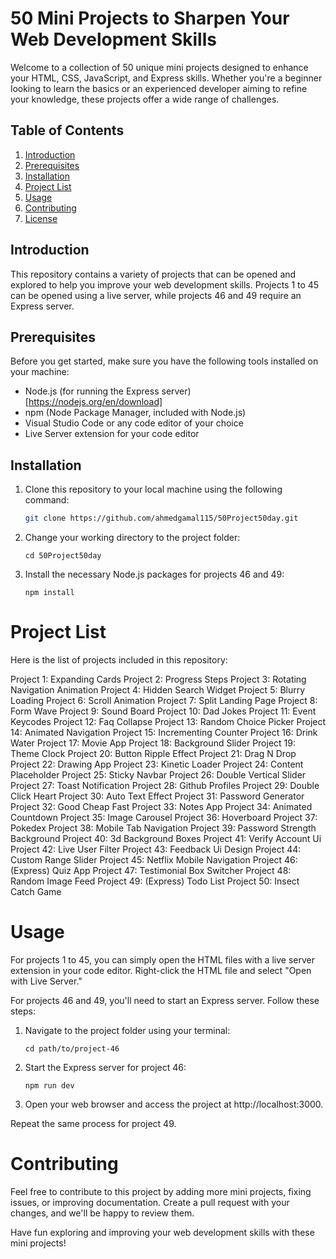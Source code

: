 # 50 Mini Projects to Sharpen Your Web Development Skills

Welcome to a collection of 50 unique mini projects designed to enhance your HTML, CSS, JavaScript, and Express skills. Whether you're a beginner looking to learn the basics or an experienced developer aiming to refine your knowledge, these projects offer a wide range of challenges.

## Table of Contents

1. [Introduction](#introduction)
2. [Prerequisites](#prerequisites)
3. [Installation](#installation)
4. [Project List](#project-list)
5. [Usage](#usage)
6. [Contributing](#contributing)
7. [License](#license)

## Introduction

This repository contains a variety of projects that can be opened and explored to help you improve your web development skills. 
Projects 1 to 45 can be opened using a live server, while projects 46 and 49 require an Express server.

## Prerequisites

Before you get started, make sure you have the following tools installed on your machine:

- Node.js (for running the Express server) [https://nodejs.org/en/download]
- npm (Node Package Manager, included with Node.js)
- Visual Studio Code or any code editor of your choice
- Live Server extension for your code editor

## Installation

1. Clone this repository to your local machine using the following command:
   ```bash
   git clone https://github.com/ahmedgamal115/50Project50day.git
2. Change your working directory to the project folder:
   ```
   cd 50Project50day
3. Install the necessary Node.js packages for projects 46 and 49:
   ```
   npm install

#  Project List

Here is the list of projects included in this repository:

Project 1: Expanding Cards
Project 2: Progress Steps
Project 3: Rotating Navigation Animation
Project 4: Hidden Search Widget
Project 5: Blurry Loading
Project 6: Scroll Animation
Project 7: Split Landing Page
Project 8: Form Wave
Project 9: Sound Board
Project 10: Dad Jokes
Project 11: Event Keycodes
Project 12: Faq Collapse
Project 13: Random Choice Picker
Project 14: Animated Navigation
Project 15: Incrementing Counter
Project 16: Drink Water
Project 17: Movie App
Project 18: Background Slider
Project 19: Theme Clock
Project 20: Button Ripple Effect
Project 21: Drag N Drop
Project 22: Drawing App
Project 23: Kinetic Loader
Project 24: Content Placeholder
Project 25: Sticky Navbar
Project 26: Double Vertical Slider
Project 27: Toast Notification
Project 28: Github Profiles
Project 29: Double Click Heart
Project 30: Auto Text Effect
Project 31: Password Generator
Project 32: Good Cheap Fast
Project 33: Notes App
Project 34: Animated Countdown
Project 35: Image Carousel
Project 36: Hoverboard
Project 37: Pokedex
Project 38: Mobile Tab Navigation
Project 39: Password Strength Background
Project 40: 3d Background Boxes
Project 41: Verify Account Ui
Project 42: Live User Filter
Project 43: Feedback Ui Design
Project 44: Custom Range Slider
Project 45: Netflix Mobile Navigation
Project 46: (Express) Quiz App
Project 47: Testimonial Box Switcher
Project 48: Random Image Feed
Project 49: (Express) Todo List
Project 50: Insect Catch Game

# Usage
For projects 1 to 45, you can simply open the HTML files with a live server extension in your code editor. Right-click the HTML file and select "Open with Live Server."

For projects 46 and 49, you'll need to start an Express server. Follow these steps:

1. Navigate to the project folder using your terminal:
   ```
   cd path/to/project-46
2. Start the Express server for project 46:
   ```
   npm run dev
3. Open your web browser and access the project at http://localhost:3000.

Repeat the same process for project 49.

# Contributing
Feel free to contribute to this project by adding more mini projects, fixing issues, 
or improving documentation. Create a pull request with your changes, and we'll be happy
to review them.

Have fun exploring and improving your web development skills with these mini projects!

   

